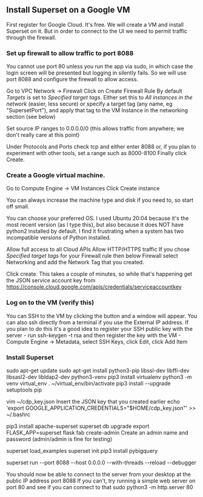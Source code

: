 ## Install Superset on a Google VM
First register for Google Cloud. It's free.
We will create a VM and install Superset on it. 
But in order to connect to the UI we need to permit traffic through the firewall.

### Set up firewall to allow traffic to port 8088
You cannot use port 80 unless you run the app via sudo, in which case the login screen will be presented but logging in silently fails. 
So we will use port 8088 and configure the firewall to allow access.

Go to VPC Network -> Firewall
Click on Create Firewall Rule
By default *Targets* is set to *Specified target tags*.
Either set this to *All instances in the network* (easier, less secure)
or specify a target tag (any name, eg "SupersetPort"), and apply that tag to the VM Instance in the networking section (see below)

Set source IP ranges to 0.0.0.0/0 (this allows traffic from anywhere; we don't really care at this point)

Under Protocols and Ports check tcp and either enter 8088 or, if you plan to experiment with other tools, set a range such as 8000-8100
Finally click Create.

### Create a Google virtual machine. 
Go to Compute Engine -> VM Instances
Click Create instance

You can always increase the machine type and disk if you need to, so start off small.

You can choose your preferred OS. 
I used Ubuntu 20:04 because it's the most recent version (as I type this), but also because it does NOT have python2 installed by default.
I find it frustrating when a system has two incompatible versions of Python installed.

Allow full access to all Cloud APIs
Allow HTTP/HTTPS traffic
If you chose *Specified target tags* for your Firewall rule then below Firewall select Networking and add the Network Tag that you created.

Click create. This takes a couple of minutes, so while that's happening get the JSON service account key from
https://console.cloud.google.com/apis/credentials/serviceaccountkey

### Log on to the VM (verify this)
You can SSH to the VM by clicking the button and a window will appear. 
You can also ssh directly from a terminal if you use the External IP address.
If you plan to do this it's a good idea to register your SSH public key with the server - 
run ssh-keygen -t rsa and then register the key with the VM - 
Compute Engine -> Metadata, select SSH Keys, click Edit, click Add Item

### Install Superset

sudo apt-get update 
sudo apt-get install python3-pip libssl-dev libffi-dev libsasl2-dev libldap2-dev python3-venv
pip3 install virtualenv 
python3 -m venv virtual_env
. ~/virtual_env/bin/activate
pip3 install --upgrade setuptools pip

vim ~/cdp_key.json
Insert the JSON key that you created earlier
echo 'export GOOGLE_APPLICATION_CREDENTIALS="$HOME/cdp_key.json"' >> ~/.bashrc

pip3 install apache-superset
superset db upgrade
export FLASK_APP=superset
flask fab create-admin
Create an admin name and password (admin/admin is fine for testing)

superset load_examples
superset init
pip3 install pybigquery

superset run --port 8088 --host 0.0.0.0 --with-threads --reload --debugger

You should now be able to connect to the server from your desktop at the public IP address port 8088
If you can't, try running a simple web server on port 80 and see if you can connect to that
sudo python3 -m http.server 80
